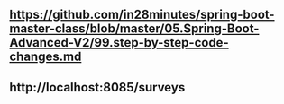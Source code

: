 ## https://github.com/in28minutes/spring-boot-master-class/blob/master/05.Spring-Boot-Advanced-V2/99.step-by-step-code-changes.md

## http://localhost:8085/surveys
